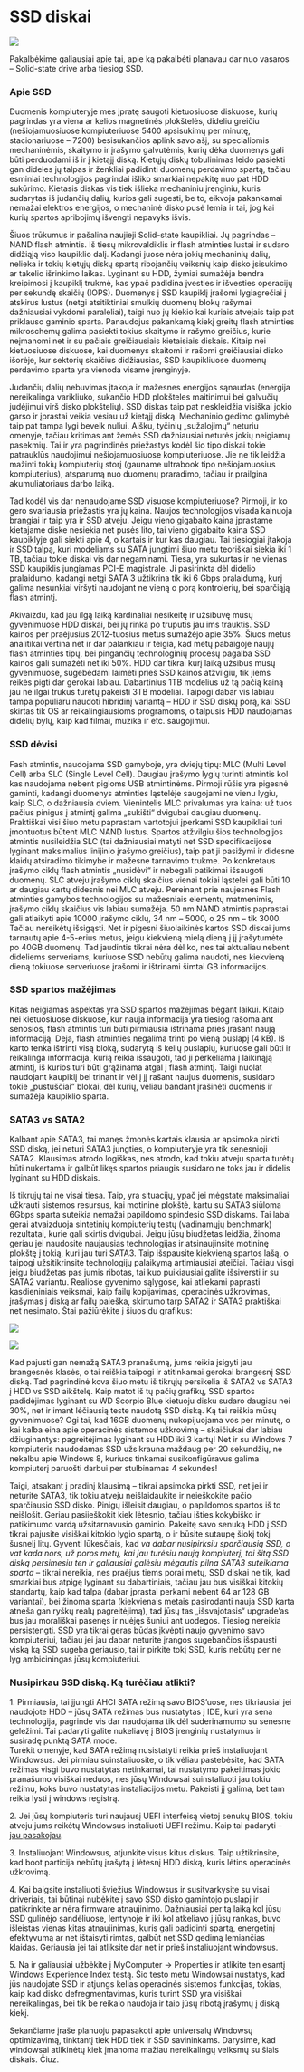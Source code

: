 # SSD diskai

![](../../../.gitbook/assets/09179032\_hdd\_ssd-559x390.jpeg)

Pakalbėkime galiausiai apie tai, apie ką pakalbėti planavau dar nuo vasaros – Solid-state drive arba tiesiog SSD.

### Apie SSD

Duomenis kompiuteryje mes įpratę saugoti kietuosiuose diskuose, kurių pagrindas yra viena ar kelios magnetinės plokštelės, dideliu greičiu (nešiojamuosiuose kompiuteriuose 5400 apsisukimų per minutę, stacionariuose – 7200) besisukančios aplink savo ašį, su specialiomis mechaninėmis, skaitymo ir įrašymo galvutėmis, kurių dėka duomenys gali būti perduodami iš ir į kietąjį diską. Kietųjų diskų tobulinimas leido pasiekti gan dideles jų talpas ir ženkliai padidinti duomenų perdavimo spartą, tačiau esminiai technologijos pagrindai išliko smarkiai nepakitę nuo pat HDD sukūrimo. Kietasis diskas vis tiek išlieka mechaniniu įrenginiu, kuris sudarytas iš judančių dalių, kurios gali sugesti, be to, eikvoja pakankamai nemažai elektros energijos, o mechaninė disko pusė lemia ir tai, jog kai kurių spartos apribojimų išvengti nepavyks išvis.

Šiuos trūkumus ir pašalina naujieji Solid-state kaupikliai. Jų pagrindas – NAND flash atmintis. Iš tiesų mikrovaldiklis ir flash atminties lustai ir sudaro didžiąją viso kaupiklio dalį. Kadangi juose nėra jokių mechaninių dalių, nelieka ir tokių kietųjų diskų spartą ribojančių veiksnių kaip disko įsisukimo ar takelio išrinkimo laikas. Lyginant su HDD, žymiai sumažėja bendra kreipimosi į kaupiklį trukmė, kas ypač padidina įvesties ir išvesties operacijų per sekundę skaičių (IOPS). Duomenys į SSD kaupiklį įrašomi lygiagrečiai į atskirus lustus (netgi atsitiktiniai smulkių duomenų blokų rašymai dažniausiai vykdomi paraleliai), taigi nuo jų kiekio kai kuriais atvejais taip pat priklauso gaminio sparta. Panaudojus pakankamą kiekį greitų flash atminties mikroschemų galima pasiekti tokius skaitymo ir rašymo greičius, kurie neįmanomi net ir su pačiais greičiausiais kietaisiais diskais. Kitaip nei kietuosiuose diskuose, kai duomenys skaitomi ir rašomi greičiausiai disko išorėje, kur sektorių skaičius didžiausias, SSD kaupikliuose duomenų perdavimo sparta yra vienoda visame įrenginyje.

Judančių dalių nebuvimas įtakoja ir mažesnes energijos sąnaudas (energija nereikalinga varikliuko, sukančio HDD plokšteles maitinimui bei galvučių judėjimui virš disko plokštelių). SSD diskas taip pat neskleidžia visiškai jokio garso ir įprastai veikia vėsiau už kietąjį diską. Mechaninio gedimo galimybė taip pat tampa lygi beveik nuliui. Aišku, tyčinių „sužalojimų“ neturiu omenyje, tačiau kritimas ant žemės SSD dažniausiai neturės jokių neigiamų pasekmių. Tai ir yra pagrindinės priežastys kodėl šio tipo diskai tokie patrauklūs naudojimui nešiojamuosiuose kompiuteriuose. Jie ne tik leidžia mažinti tokių kompiuterių storį (gauname ultrabook tipo nešiojamuosius kompiuterius), atsparumą nuo duomenų praradimo, tačiau ir prailgina akumuliatoriaus darbo laiką.

Tad kodėl vis dar nenaudojame SSD visuose kompiuteriuose? Pirmoji, ir ko gero svariausia priežastis yra jų kaina. Naujos technologijos visada kainuoja brangiai ir taip yra ir SSD atveju. Jeigu vieno gigabaito kaina įprastame kietajame diske nesiekia net pusės lito, tai vieno gigabaito kaina SSD kaupiklyje gali siekti apie 4, o kartais ir kur kas daugiau. Tai tiesiogiai įtakoja ir SSD talpą, kuri modeliams su SATA jungtimi šiuo metu teoriškai siekia iki 1 TB, tačiau tokie diskai vis dar negaminami. Tiesa, yra sukurtas ir ne vienas SSD kaupiklis jungiamas PCI-E magistrale. Ji pasirinkta dėl didelio pralaidumo, kadangi netgi SATA 3 užtikrina tik iki 6 Gbps pralaidumą, kurį galima nesunkiai viršyti naudojant ne vieną o porą kontrolerių, bei sparčiąją flash atmintį.

Akivaizdu, kad jau ilgą laiką kardinaliai nesikeitę ir užsibuvę mūsų gyvenimuose HDD diskai, bei jų rinka po truputis jau ims trauktis. SSD kainos per praėjusius 2012-tuosius metus sumažėjo apie 35%.  Šiuos metus analitikai vertina net ir dar palankiau ir teigia, kad metų pabaigoje naujų flash atminties tipų, bei pingančių technologinių procesų pagalba SSD kainos gali sumažėti net iki 50%. HDD dar tikrai kurį laiką užsibus mūsų gyvenimuose, sugebėdami laimėti prieš SSD kainos atžvilgiu, tik jiems reikės pigti dar gerokai labiau. Dabartinius 1TB modelius už tą pačią kainą jau ne ilgai trukus turėtų pakeisti 3TB modeliai. Taipogi dabar vis labiau tampa populiaru naudoti hibridinį variantą – HDD ir SSD diskų porą, kai SSD skirtas tik OS ar reikalingiausioms programoms, o talpusis HDD naudojamas didelių bylų, kaip kad filmai, muzika ir etc. saugojimui.

### SSD dėvisi

Fash atmintis, naudojama SSD gamyboje, yra dviejų tipų: MLC (Multi Level Cell) arba SLC (Single Level Cell). Daugiau įrašymo lygių turinti atmintis kol kas naudojama nebent pigioms USB atmintinėms. Pirmoji rūšis yra pigesnė gaminti, kadangi duomenys atminties ląstelėje saugojami ne vienu lygiu, kaip SLC, o dažniausia dviem. Vienintelis MLC privalumas yra kaina: už tuos pačius pinigus į atmintį galima „sukišti“ dvigubai daugiau duomenų. Praktiškai visi šiuo metu paprastam vartotojui įperkami SSD kaupikliai turi įmontuotus būtent MLC NAND lustus. Spartos atžvilgiu šios technologijos atmintis nusileidžia SLC (tai dažniausiai matyti net SSD specifikacijose lyginant maksimalius linijinio įrašymo greičius), taip pat ji pasižymi ir didesne klaidų atsiradimo tikimybe ir mažesne tarnavimo trukme. Po konkretaus įrašymo ciklų flash atmintis „nusidėvi“ ir nebegali patikimai išsaugoti duomenų. SLC atveju įrašymo ciklų skaičius vienai tokiai ląstelei gali būti 10 ar daugiau kartų didesnis nei MLC atveju. Pereinant prie naujesnės Flash atminties gamybos technologijos su mažesniais elementų matmenimis, įrašymo ciklų skaičius vis labiau sumažėja. 50 nm NAND atmintis paprastai gali atlaikyti apie 10000 įrašymo ciklų, 34 nm – 5000, o 25 nm – tik 3000.  Tačiau nereikėtų išsigąsti. Net ir pigesni šiuolaikinės kartos SSD diskai jums tarnautų apie 4-5-erius metus, jeigu kiekvieną mielą dieną į jį įrašytumėte po 40GB duomenų. Tad jaudintis tikrai nėra dėl ko, nes tai aktualiau nebent dideliems serveriams, kuriuose SSD nebūtų galima naudoti, nes kiekvieną dieną tokiuose serveriuose įrašomi ir ištrinami šimtai GB informacijos.

### SSD spartos mažėjimas

Kitas neigiamas aspektas yra SSD spartos mažėjimas bėgant laikui. Kitaip nei kietuosiuose diskuose, kur nauja informacija yra tiesiog rašoma ant senosios, flash atmintis turi būti pirmiausia ištrinama prieš įrašant naują informaciją. Deja, flash atminties negalima trinti po vieną puslapį (4 kB). Iš karto tenka ištrinti visą bloką, sudarytą iš kelių puslapių, kuriuose gali būti ir reikalinga informacija, kurią reikia išsaugoti, tad ji perkeliama į laikinąją atmintį, iš kurios turi būti grąžinama atgal į flash atmintį. Taigi nuolat naudojant kaupiklį bei trinant ir vėl į jį rašant naujus duomenis, susidaro tokie „pustuščiai“ blokai, dėl kurių, vėliau bandant įrašinėti duomenis ir sumažėja kaupiklio sparta.

### SATA3 vs SATA2

Kalbant apie SATA3, tai manęs žmonės kartais klausia ar apsimoka pirkti SSD diską, jei neturi SATA3 jungties, o kompiuteryje yra tik senesnioji SATA2. Klausimas atrodo logiškas, nes atrodo, kad tokiu atveju sparta turėtų būti nukertama ir galbūt likęs spartos priaugis susidaro ne toks jau ir didelis lyginant su HDD diskais.

Iš tikrųjų tai ne visai tiesa. Taip, yra situacijų, ypač jei mėgstate maksimaliai užkrauti sistemos resursus, kai motininė plokštė, kartu su SATA3 siūloma 6Gbps sparta suteikia nemažai papildomo spindesio SSD diskams. Tai labai gerai atvaizduoja sintetinių kompiuterių testų (vadinamųjų benchmark) rezultatai, kurie gali skirtis dvigubai. Jeigu jūsų biudžetas leidžia, žinoma geriau jei naudosite naujausias technologijas ir atsinaujinsite motininę plokštę į tokią, kuri jau turi SATA3. Taip išspausite kiekvieną spartos lašą, o taipogi užsitikrinsite technologijų palaikymą artimiausiai ateičiai. Tačiau visgi jeigu biudžetas pas jumis ribotas, tai kuo puikiausiai galite išsiversti ir su SATA2 variantu. Realiose gyvenimo sąlygose, kai atliekami paprasti kasdieniniais veiksmai, kaip failų kopijavimas, operacinės užkrovimas, įrašymas į diską ar failų paieška, skirtumo tarp SATA2 ir SATA3 praktiškai net nesimato. Štai pažiūrėkite į šiuos du grafikus:

![](../../../.gitbook/assets/boottime\_windows.png)

![](../../../.gitbook/assets/filecopy.png)

Kad pajusti gan nemažą SATA3 pranašumą, jums reikia įsigyti jau brangesnės klasės, o tai reiškia taipogi ir atitinkamai gerokai brangesnį SSD diską. Tad pagrindinė kova šiuo metu iš tikrųjų persikelia iš SATA2 vs SATA3 į HDD vs SSD aikštelę. Kaip matot iš tų pačių grafikų, SSD spartos padidėjimas lyginant su WD Scorpio Blue kietuoju disku sudaro daugiau nei 30%, net ir imant lėčiausią teste naudotą SSD diską. Ką tai reiškia mūsų gyvenimuose? Ogi tai, kad 16GB duomenų nukopijuojama vos per minutę, o kai kalba eina apie operacinės sistemos užkrovimą – skaičiukai dar labiau džiuginantys: pagreitėjimas lyginant su HDD iki 3 kartų! Net ir su Windows 7 kompiuteris naudodamas SSD užsikrauna maždaug per 20 sekundžių, nė nekalbu apie Windows 8, kuriuos tinkamai susikonfigūravus galima kompiuterį paruošti darbui per stulbinamas 4 sekundes!

Taigi, atsakant į pradinį klausimą – tikrai apsimoka pirkti SSD, net jei ir neturite SATA3, tik tokiu atveju neišlaidaukite ir neieškokite pačio sparčiausio SSD disko. Pinigų išleisit daugiau, o papildomos spartos iš to neišlošit. Geriau pasiieškokit kiek lėtesnio, tačiau išties  kokybiško ir patikimumo vardą užsitarnavusio gaminio. Pakeitę savo senuką HDD į SSD tikrai pajusite visiškai kitokio lygio spartą, o ir būsite sutaupę šiokį tokį šusnelį litų. Gyventi lūkesčiais, kad _va dabar nusipirksiu sparčiausią SSD, o vat kada nors, už poros metų, kai jau turėsiu naują kompiuterį, tai šitą SSD diską persimesiu ten ir galiausiai galėsiu mėgautis pilna SATA3 suteikiama sparta_ – tikrai nereikia, nes praėjus tiems porai metų, SSD diskai ne tik, kad smarkiai bus atpigę lyginant su dabartiniais, tačiau jau bus visiškai kitokių standartų, kaip kad talpa (dabar įprastai perkami nebent 64 ar 128 GB variantai), bei žinoma sparta (kiekvienais metais pasirodanti nauja SSD karta atneša gan ryškų realų pagreitėjimą), tad jūsų tas „išsvajotasis“ upgrade’as bus jau morališkai pasenęs ir nuėjęs šuniui ant uodegos. Tiesiog nereikia persistengti. SSD yra tikrai geras būdas įkvėpti naujo gyvenimo savo kompiuteriui, tačiau jei jau dabar neturite įrangos sugebančios išspausti viską ką SSD sugeba geriausio, tai ir pirkite tokį SSD, kuris nebūtų per ne lyg ambiciningas jūsų kompiuteriui.

### Nusipirkau SSD diską. Ką turėčiau atlikti?

1\. Pirmiausia, tai įjungti AHCI SATA režimą savo BIOS’uose, nes tikriausiai jei naudojote HDD – jūsų SATA režimas bus nustatytas į IDE, kuri yra sena technologija, pagrinde vis dar naudojama tik dėl suderinamumo su senesne geležimi. Tai padaryti galite nukeliavę į BIOS įrenginių nustatymus ir susiradę punktą SATA mode.\
Turėkit omenyje, kad SATA režimą nusistatyti reikia prieš instaliuojant Windowsus. Jei pirmiau suinstaliuosite, o tik vėliau pastebėsite, kad SATA režimas visgi buvo nustatytas netinkamai, tai nustatymo pakeitimas jokio pranašumo visiškai neduos, nes jūsų Windowsai suinstaliuoti jau tokiu režimu, koks buvo nustatytas instaliacijos metu. Pakeisti jį galima, bet tam reikia lysti į windows registrą.

2\. Jei jūsų kompiuteris turi naujausį UEFI interfeisą vietoj senukų BIOS, tokiu atveju jums reikėtų Windowsus instaliuoti UEFI režimu. Kaip tai padaryti – [jau pasakojau](http://reanimated.lt/instaliuojame-windows-su-uefi-rezimu).

3\. Instaliuojant Windowsus, atjunkite visus kitus diskus. Taip užtikrinsite, kad boot particija nebūtų įrašytą į lėtesnį HDD diską, kuris lėtins operacinės užkrovimą.

4\. Kai baigsite instaliuoti šviežius Windowsus ir susitvarkysite su visai driveriais, tai būtinai nubėkite į savo SSD disko gamintojo puslapį ir patikrinkite ar nėra firmware atnaujinimo. Dažniausiai per tą laiką kol jūsų SSD gulinėjo sandėliuose, lentynoje ir iki kol atkeliavo į jūsų rankas, buvo išleistas vienas kitas atnaujinimas, kuris gali padidinti spartą, energetinį efektyvumą ar net ištaisyti rimtas, galbūt net SSD gedimą lemiančias klaidas. Geriausia jei tai atliksite dar net ir prieš instaliuojant windowsus.

5\. Na ir galiausiai užbėkite į MyComputer -> Properties ir atlikite ten esantį Windows Experience Index testą. Šio testo metu Windowsai nustatys, kad jūs naudojate SSD ir atjungs kelias operacinės sistemos funkcijas, tokias, kaip kad disko defregmentavimas, kuris turint SSD yra visiškai nereikalingas, bei tik be reikalo naudoja ir taip jūsų ribotą įrašymų į diską kiekį.

Sekančiame įraše planuoju papasakoti apie universalų Windowsų optimizavimą, tinktantį tiek HDD tiek ir SSD savininkams. Darysime, kad windowsai atlikinėtų kiek įmanoma mažiau nereikalingų veiksmų su šiais diskais. Čiuz.
